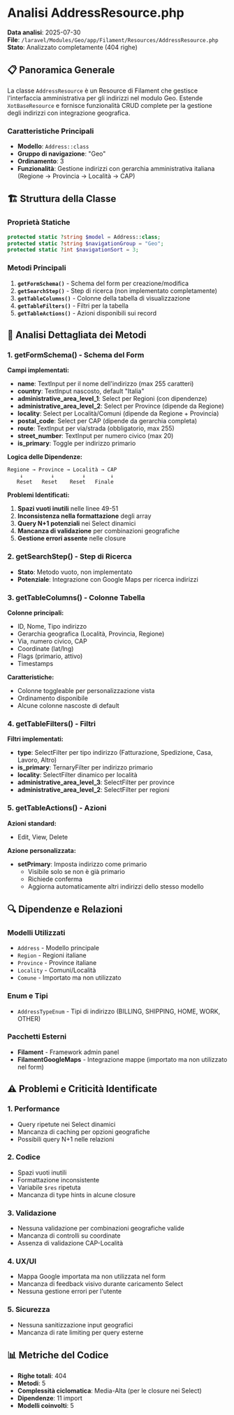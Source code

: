 # Analisi AddressResource.php

**Data analisi**: 2025-07-30  
**File**: `/laravel/Modules/Geo/app/Filament/Resources/AddressResource.php`  
**Stato**: Analizzato completamente (404 righe)

## 📋 Panoramica Generale

La classe `AddressResource` è un Resource di Filament che gestisce l'interfaccia amministrativa per gli indirizzi nel modulo Geo. Estende `XotBaseResource` e fornisce funzionalità CRUD complete per la gestione degli indirizzi con integrazione geografica.

### Caratteristiche Principali
- **Modello**: `Address::class`
- **Gruppo di navigazione**: "Geo"
- **Ordinamento**: 3
- **Funzionalità**: Gestione indirizzi con gerarchia amministrativa italiana (Regione → Provincia → Località → CAP)

## 🏗️ Struttura della Classe

### Proprietà Statiche
```php
protected static ?string $model = Address::class;
protected static ?string $navigationGroup = "Geo";
protected static ?int $navigationSort = 3;
```

### Metodi Principali
1. **`getFormSchema()`** - Schema del form per creazione/modifica
2. **`getSearchStep()`** - Step di ricerca (non implementato completamente)
3. **`getTableColumns()`** - Colonne della tabella di visualizzazione
4. **`getTableFilters()`** - Filtri per la tabella
5. **`getTableActions()`** - Azioni disponibili sui record

## 📝 Analisi Dettagliata dei Metodi

### 1. getFormSchema() - Schema del Form

**Campi implementati:**
- **name**: TextInput per il nome dell'indirizzo (max 255 caratteri)
- **country**: TextInput nascosto, default "Italia"
- **administrative_area_level_1**: Select per Regioni (con dipendenze)
- **administrative_area_level_2**: Select per Province (dipende da Regione)
- **locality**: Select per Località/Comuni (dipende da Regione + Provincia)
- **postal_code**: Select per CAP (dipende da gerarchia completa)
- **route**: TextInput per via/strada (obbligatorio, max 255)
- **street_number**: TextInput per numero civico (max 20)
- **is_primary**: Toggle per indirizzo primario

**Logica delle Dipendenze:**
```
Regione → Province → Località → CAP
    ↓         ↓         ↓        ↓
   Reset   Reset    Reset   Finale
```

**Problemi Identificati:**
1. **Spazi vuoti inutili** nelle linee 49-51
2. **Inconsistenza nella formattazione** degli array
3. **Query N+1 potenziali** nei Select dinamici
4. **Mancanza di validazione** per combinazioni geografiche
5. **Gestione errori assente** nelle closure

### 2. getSearchStep() - Step di Ricerca
- **Stato**: Metodo vuoto, non implementato
- **Potenziale**: Integrazione con Google Maps per ricerca indirizzi

### 3. getTableColumns() - Colonne Tabella

**Colonne principali:**
- ID, Nome, Tipo indirizzo
- Gerarchia geografica (Località, Provincia, Regione)
- Via, numero civico, CAP
- Coordinate (lat/lng)
- Flags (primario, attivo)
- Timestamps

**Caratteristiche:**
- Colonne toggleable per personalizzazione vista
- Ordinamento disponibile
- Alcune colonne nascoste di default

### 4. getTableFilters() - Filtri

**Filtri implementati:**
- **type**: SelectFilter per tipo indirizzo (Fatturazione, Spedizione, Casa, Lavoro, Altro)
- **is_primary**: TernaryFilter per indirizzo primario
- **locality**: SelectFilter dinamico per località
- **administrative_area_level_3**: SelectFilter per province
- **administrative_area_level_2**: SelectFilter per regioni

### 5. getTableActions() - Azioni

**Azioni standard:**
- Edit, View, Delete

**Azione personalizzata:**
- **setPrimary**: Imposta indirizzo come primario
  - Visibile solo se non è già primario
  - Richiede conferma
  - Aggiorna automaticamente altri indirizzi dello stesso modello

## 🔍 Dipendenze e Relazioni

### Modelli Utilizzati
- `Address` - Modello principale
- `Region` - Regioni italiane
- `Province` - Province italiane  
- `Locality` - Comuni/Località
- `Comune` - Importato ma non utilizzato

### Enum e Tipi
- `AddressTypeEnum` - Tipi di indirizzo (BILLING, SHIPPING, HOME, WORK, OTHER)

### Pacchetti Esterni
- **Filament** - Framework admin panel
- **FilamentGoogleMaps** - Integrazione mappe (importato ma non utilizzato nel form)

## ⚠️ Problemi e Criticità Identificate

### 1. **Performance**
- Query ripetute nei Select dinamici
- Mancanza di caching per opzioni geografiche
- Possibili query N+1 nelle relazioni

### 2. **Codice**
- Spazi vuoti inutili
- Formattazione inconsistente
- Variabile `$res` ripetuta
- Mancanza di type hints in alcune closure

### 3. **Validazione**
- Nessuna validazione per combinazioni geografiche valide
- Mancanza di controlli su coordinate
- Assenza di validazione CAP-Località

### 4. **UX/UI**
- Mappa Google importata ma non utilizzata nel form
- Mancanza di feedback visivo durante caricamento Select
- Nessuna gestione errori per l'utente

### 5. **Sicurezza**
- Nessuna sanitizzazione input geografici
- Mancanza di rate limiting per query esterne

## 📊 Metriche del Codice

- **Righe totali**: 404
- **Metodi**: 5
- **Complessità ciclomatica**: Media-Alta (per le closure nei Select)
- **Dipendenze**: 11 import
- **Modelli coinvolti**: 5
